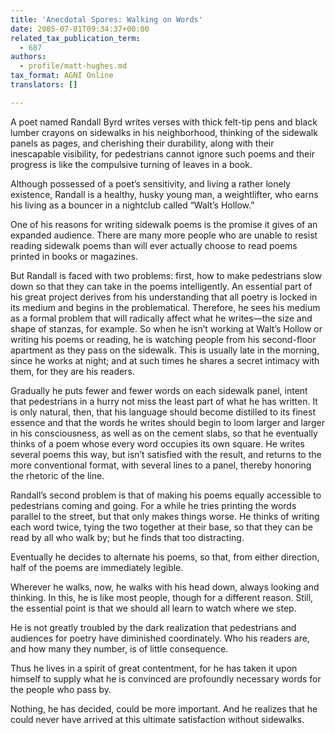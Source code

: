 ```yaml
---
title: 'Anecdotal Spores: Walking on Words'
date: 2005-07-01T09:34:37+00:00
related_tax_publication_term:
  - 687
authors:
  - profile/matt-hughes.md
tax_format: AGNI Online
translators: []

---
```

A poet named Randall Byrd writes verses with thick felt-tip pens and black lumber crayons on sidewalks in his neighborhood, thinking of the sidewalk panels as pages, and cherishing their durability, along with their inescapable visibility, for pedestrians cannot ignore such poems and their progress is like the compulsive turning of leaves in a book.

Although possessed of a poet’s sensitivity, and living a rather lonely existence, Randall is a healthy, husky young man, a weightlifter, who earns his living as a bouncer in a nightclub called “Walt’s Hollow.”

One of his reasons for writing sidewalk poems is the promise it gives of an expanded audience. There are many more people who are unable to resist reading sidewalk poems than will ever actually choose to read poems printed in books or magazines.

But Randall is faced with two problems: first, how to make pedestrians slow down so that they can take in the poems intelligently. An essential part of his great project derives from his understanding that all poetry is locked in its medium and begins in the problematical. Therefore, he sees his medium as a formal problem that will radically affect what he writes—the size and shape of stanzas, for example. So when he isn’t working at Walt’s Hollow or writing his poems or reading, he is watching people from his second-floor apartment as they pass on the sidewalk. This is usually late in the morning, since he works at night; and at such times he shares a secret intimacy with them, for they are his readers.

Gradually he puts fewer and fewer words on each sidewalk panel, intent that pedestrians in a hurry not miss the least part of what he has written. It is only natural, then, that his language should become distilled to its finest essence and that the words he writes should begin to loom larger and larger in his consciousness, as well as on the cement slabs, so that he eventually thinks of a poem whose every word occupies its own square. He writes several poems this way, but isn’t satisfied with the result, and returns to the more conventional format, with several lines to a panel, thereby honoring the rhetoric of the line.

Randall’s second problem is that of making his poems equally accessible to pedestrians coming and going. For a while he tries printing the words parallel to the street, but that only makes things worse. He thinks of writing each word twice, tying the two together at their base, so that they can be read by all who walk by; but he finds that too distracting.

Eventually he decides to alternate his poems, so that, from either direction, half of the poems are immediately legible.

Wherever he walks, now, he walks with his head down, always looking and thinking. In this, he is like most people, though for a different reason. Still, the essential point is that we should all learn to watch where we step.

He is not greatly troubled by the dark realization that pedestrians and audiences for poetry have diminished coordinately. Who his readers are, and how many they number, is of little consequence.

Thus he lives in a spirit of great contentment, for he has taken it upon himself to supply what he is convinced are profoundly necessary words for the people who pass by.

Nothing, he has decided, could be more important. And he realizes that he could never have arrived at this ultimate satisfaction without sidewalks.